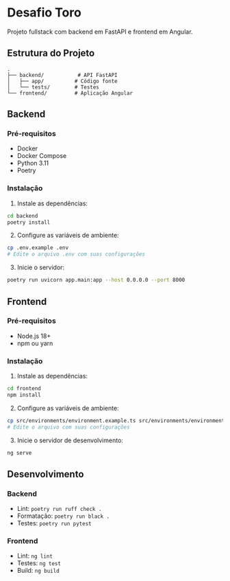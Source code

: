 # Desafio Toro

Projeto fullstack com backend em FastAPI e frontend em Angular.

## Estrutura do Projeto

```
.
├── backend/           # API FastAPI
│   ├── app/          # Código fonte
│   └── tests/        # Testes
└── frontend/         # Aplicação Angular
```

## Backend

### Pré-requisitos
- Docker
- Docker Compose
- Python 3.11
- Poetry

### Instalação

1. Instale as dependências:
```bash
cd backend
poetry install
```

2. Configure as variáveis de ambiente:
```bash
cp .env.example .env
# Edite o arquivo .env com suas configurações

```

3. Inicie o servidor:
```bash
poetry run uvicorn app.main:app --host 0.0.0.0 --port 8000
```

## Frontend

### Pré-requisitos

- Node.js 18+
- npm ou yarn

### Instalação

1. Instale as dependências:
```bash
cd frontend
npm install
```

2. Configure as variáveis de ambiente:
```bash
cp src/environments/environment.example.ts src/environments/environment.ts
# Edite o arquivo com suas configurações
```

3. Inicie o servidor de desenvolvimento:
```bash
ng serve
```

## Desenvolvimento

### Backend

- Lint: `poetry run ruff check .`
- Formatação: `poetry run black .`
- Testes: `poetry run pytest`

### Frontend

- Lint: `ng lint`
- Testes: `ng test`
- Build: `ng build`

